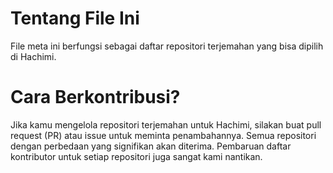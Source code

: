 # Tentang File Ini
File meta ini berfungsi sebagai daftar repositori terjemahan yang bisa dipilih di Hachimi.

# ​Cara Berkontribusi?
​Jika kamu mengelola repositori terjemahan untuk Hachimi, silakan buat pull request (PR) atau issue untuk meminta penambahannya.
​Semua repositori dengan perbedaan yang signifikan akan diterima.
​Pembaruan daftar kontributor untuk setiap repositori juga sangat kami nantikan.
